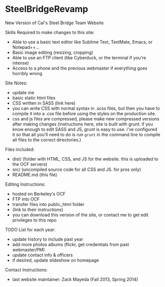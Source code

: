 SteelBridgeRevamp
=================

New Version of Cal's Steel Bridge Team Website

Skills Required to make changes to this site:
- Able to use a basic text editor like Sublime Text, TextMate, Emacs, or Notepad++...
- Basic image editing (resizing, cropping)
- Able to use an FTP client (like Cyberduck, or the terminal if you're intense)
- Access to a phone and the previous webmaster if everything goes horribly wrong

Site Notes:
- update me
- basic static html files
- CSS written in SASS (link here)
- you can write CSS with normal syntax in .scss files, but then you have to compile it into a .css file before using the styles on the production site.
- css and js files are compressed, please make new compressed versions after making changes (instructions here, site is built with grunt. if you know enough to edit SASS and JS, grunt is easy to use. i've configured it so that all you'll need to do is run ```grunt``` in the command line to compile all files to the correct directories.)

Files included:
- dist/ (folder with HTML, CSS, and JS for the website. this is uploaded to the OCF servers)
- src/ (uncompiled source code for all CSS and JS. for pros only)
- README.md (this file)

Editing Instructions:
- hosted on Berkeley's OCF
- FTP into OCF
- transfer files into public_html folder
- (link to their instructions)
- you can download this version of the site, or contact me to get edit privileges to this repo

TODO List for each year:
- update history to include past year
- add more photos albums (flickr, get credentials from past webmaster/PM)
- update contact info & officers
- if desired, update slideshow on homepage

Contact Instructions:
- last website maintainer: Zack Mayeda (Fall 2013, Spring 2014)
